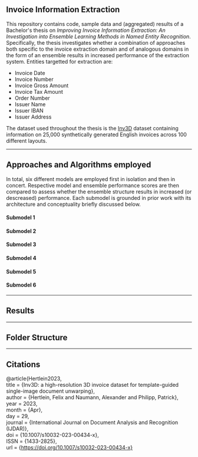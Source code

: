 ## Invoice Information Extraction

This repository contains code, sample data and (aggregated) results of a Bachelor's thesis on *Improving Invoice
Information Extraction: An Investigation into Ensemble Learning Methods in Named Entity Recognition*.  
Specifically, the thesis investigates whether a combination of approaches both specific to the invoice extraction domain
and of analogous domains in the form of an ensemble results in increased performance of the extraction system.
Entities targetted for extraction are:

* Invoice Date
* Invoice Number
* Invoice Gross Amount
* Invoice Tax Amount
* Order Number
* Issuer Name
* Issuer IBAN
* Issuer Address

The dataset used throughout the thesis is the [Inv3D](https://felixhertlein.github.io/inv3d/) dataset containing
information on 25,000 synthetically generated English invoices across 100 different layouts.

---

## Approaches and Algorithms employed

In total, six different models are employed first in isolation and then in concert. Respective model and ensemble
performance scores are then compared to assess whether the ensemble structure results in increased (or descreased)
performance. Each submodel is grounded in prior work with its architecture and conceptuality briefly discussed below.

#### Submodel 1
#### Submodel 2
#### Submodel 3
#### Submodel 4
#### Submodel 5
#### Submodel 6


---

## Results

---

## Folder Structure

---

## Citations

@article{Hertlein2023,  
title = {Inv3D: a high-resolution 3D invoice dataset for template-guided single-image document unwarping},  
author = {Hertlein, Felix and Naumann, Alexander and Philipp, Patrick},  
year = 2023,  
month = {Apr},  
day = 29,  
journal = {International Journal on Document Analysis and Recognition (IJDAR)},  
doi = {10.1007/s10032-023-00434-x},  
ISSN = {1433-2825},  
url = {https://doi.org/10.1007/s10032-023-00434-x}  
